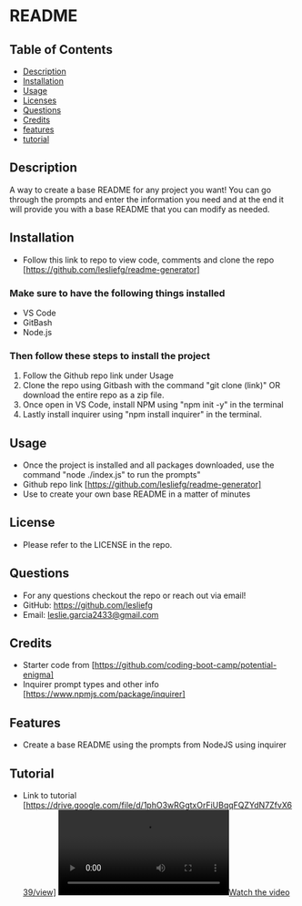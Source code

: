 # README

## Table of Contents
* [Description](#description)
* [Installation](#installation)
* [Usage](#usage) 
* [Licenses](#license)
* [Questions](#questions)
* [Credits](#credits)
* [features](#features)
* [tutorial](#tutorial)

## Description
A way to create a base README for any project you want! You can go through the prompts and enter the information you need and at the end it will provide you with a base README that you can modify as needed.

## Installation
- Follow this link to repo to view code, comments and clone the repo [https://github.com/lesliefg/readme-generator]
 ### Make sure to have the following things installed
 * VS Code
 * GitBash
 * Node.js

 ### Then follow these steps to install the project
 1. Follow the Github repo link under Usage
 2. Clone the repo using Gitbash with the command "git clone (link)" OR download the entire repo as a zip file.
 3. Once open in VS Code, install NPM using "npm init -y" in the terminal
 4. Lastly install inquirer using "npm install inquirer" in the terminal. 

## Usage
- Once the project is installed and all packages downloaded, use the command "node ./index.js" to run the prompts"
- Github repo link [https://github.com/lesliefg/readme-generator]
- Use to create your own base README in a matter of minutes

## License
- Please refer to the LICENSE in the repo.

## Questions
- For any questions checkout the repo or reach out via email!  
- GitHub: https://github.com/lesliefg  
- Email: leslie.garcia2433@gmail.com

## Credits
- Starter code from [https://github.com/coding-boot-camp/potential-enigma] 
- Inquirer prompt types and other info [https://www.npmjs.com/package/inquirer]

## Features
- Create a base README using the prompts from NodeJS using inquirer

## Tutorial
- Link to tutorial [https://drive.google.com/file/d/1phO3wRGgtxOrFiUBqqFQZYdN7ZfvX639/view]
[![Watch the video](./assets/tutorial.webm)](./assets/tutorial.webm)
